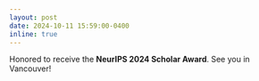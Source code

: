 ```yaml
---
layout: post
date: 2024-10-11 15:59:00-0400
inline: true
---
```


Honored to receive the **NeurIPS 2024 Scholar Award**. See you in Vancouver!


